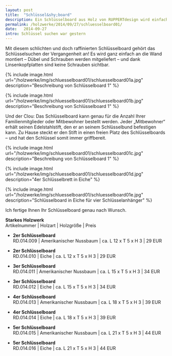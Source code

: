 ```yaml
---
layout: post
title:  "Schlüssel&shy;board"
description: Ein Schlüsselboard aus Holz von RUPPERTdesign wird einfach an die Wand montiert. Der Clou - An jedem Edelstahlstift kann ein Schlüsselbund befestigt werden. 
permalink: /holzwerke/2014/09/27/schluesselboard01/
date:   2014-09-27
intro: Schlüssel suchen war gestern
---
```


Mit diesem schlichten und doch raffinierten Schlüsselboard gehört das Schlüsselsuchen der Vergangenheit an! 
Es wird ganz einfach an die Wand montiert – 
Dübel und Schrauben werden mitgeliefert – 
und dank Linsenkopfplatten sind keine Schrauben sichtbar.  

{% include image.html url="/holzwerke/img/schluesselboard01/schluesselboard01a.jpg" description="Beschreibung von Schlüsselboard 1" %}

{% include image.html url="/holzwerke/img/schluesselboard01/schluesselboard01b.jpg" description="Beschreibung von Schlüsselboard 1" %}

Und der Clou: 
Das Schlüsselboard kann genau für die Anzahl Ihrer Familienmitglieder oder Mitbewohner bestellt werden. 
Jeder „Mitbewohner“ erhält seinen Edelstahlstift, den er an seinem Schlüsselbund befestigen kann. 
Zu Hause steckt er den Stift in einen freien Platz des Schlüsselboards – 
und hat den Schlüssel somit immer griffbereit.

{% include image.html url="/holzwerke/img/schluesselboard01/schluesselboard01c.jpg" description="Beschreibung von Schlüsselboard 1" %}

{% include image.html url="/holzwerke/img/schluesselboard01/schluesselboard01d.jpg" description="4er Schlüsselbrett in Eiche" %}

{% include image.html url="/holzwerke/img/schluesselboard01/schluesselboard01e.jpg" description="Schlüsselboard in Eiche für vier Schlüsselanhänger" %}

Ich fertige Ihnen Ihr Schlüsselboard genau nach Wunsch.

**Starkes Holzwerk**   
Artikelnummer \| Holzart \| Holzgröße \| Preis

* **2er Schlüsselboard**       
	RD.014.009  \| 	Amerikanischer Nussbaum \| ca. L 12 x T 5 x H 3 \| 29 EUR
	
* **2er Schlüsselboard**       
	RD.014.010  \| 	Eiche \| ca. L 12 x T 5 x H 3 \| 29 EUR

* **3er Schlüsselboard**       
	RD.014.011  \| 	Amerikanischer Nussbaum \| ca. L 15 x T 5 x H 3 \| 34 EUR

* **3er Schlüsselboard**       
	RD.014.012  \| 	Eiche \| ca. L 15 x T 5 x H 3 \| 34 EUR
	
* **4er Schlüsselboard**       
	RD.014.013  \| 	Amerikanischer Nussbaum \| ca. L 18 x T 5 x H 3 \| 39 EUR
	
* **4er Schlüsselboard**       
	RD.014.014  \| 	Eiche \| ca. L 18 x T 5 x H 3 \| 39 EUR
	
* **5er Schlüsselboard**       
	RD.014.015  \| 	Amerikanischer Nussbaum \| ca. L 21 x T 5 x H 3 \| 44 EUR

* **5er Schlüsselboard**       
	RD.014.016  \| 	Eiche \| ca. L 21 x T 5 x H 3 \| 44 EUR

